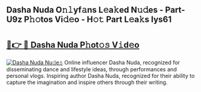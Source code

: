 ## Dasha Nuda O𝚗𝚕yf𝚊ns L𝚎a𝚔ed N𝚞𝚍es - Part-U9z P𝚑𝚘tos Vi𝚍𝚎o - H𝚘𝚝 Part L𝚎a𝚔s Iys61

# <h2><a href="http://kf4mz73.oniu.top/?m=Dasha+Nuda">🔗👉 🔴 Dasha Nuda P𝚑ot𝚘𝚜 V𝚒d𝚎o</a></h2>

[![Dasha Nuda Nu𝚍e𝚜](https://i.imgur.com/0qMVB7G.gif)](http://kf4mz73.oniu.top/?m=Dasha+Nuda)
Online influencer Dasha Nuda, recognized for disseminating dance and lifestyle ideas, through performances and personal vlogs. Inspiring author Dasha Nuda, recognized for their ability to capture the imagination and inspire others through their writing.  
